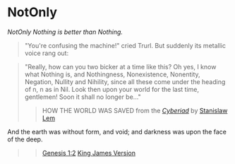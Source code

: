 # NotOnly
*NotOnly Nothing is better than Nothing.*

>"You're confusing the machine!" cried Trurl. But suddenly its metallic voice rang out:

>"Really, how can you two bicker at a time like this? Oh yes, I know what Nothing is, and Nothingness, Nonexistence, Nonentity, Negation, Nullity and Nihility, since all these come under the heading of n, n as in Nil. Look then upon your world for the last time, gentlemen! Soon it shall no longer be..."
>> HOW THE WORLD WAS SAVED from the [*Cyberiad*](https://en.wikipedia.org/wiki/The_Cyberiad) by [Stanislaw Lem](https://en.wikipedia.org/wiki/Stanis%C5%82aw_Lem)

And the earth was without form, and void; and darkness was upon the face of the deep.
>> [Genesis 1:2](https://en.wikipedia.org/wiki/Genesis_1:2) [King James Version](https://en.wikipedia.org/wiki/King_James_Version)
